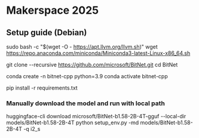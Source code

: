 # Makerspace 2025

## Setup guide (Debian)

sudo bash -c "$(wget -O - https://apt.llvm.org/llvm.sh)"
wget https://repo.anaconda.com/miniconda/Miniconda3-latest-Linux-x86_64.sh

git clone --recursive https://github.com/microsoft/BitNet.git
cd BitNet

conda create -n bitnet-cpp python=3.9
conda activate bitnet-cpp

pip install -r requirements.txt

### Manually download the model and run with local path

huggingface-cli download microsoft/BitNet-b1.58-2B-4T-gguf --local-dir models/BitNet-b1.58-2B-4T
python setup_env.py -md models/BitNet-b1.58-2B-4T -q i2_s
